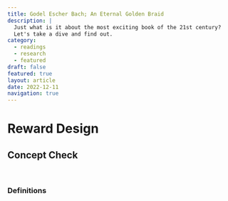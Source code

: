 ```yaml
---
title: Godel Escher Bach; An Eternal Golden Braid
description: |
  Just what is it about the most exciting book of the 21st century?
  Let's take a dive and find out.
category:
  - readings
  - research
  - featured
draft: false
featured: true
layout: article
date: 2022-12-11
navigation: true
---
```


# Reward Design

## Concept Check
 
 &nbsp;
 
### Definitions
